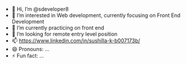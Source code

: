 - 👋 Hi, I’m @sdeveloper8
- 👀 I’m interested in Web development, currently focusing on Front End Development
- 🌱 I’m currently practicing on front end
- 💞️ I’m looking for remote entry level position 
- 📫 https://www.linkedin.com/in/sushilla-k-b007173b/
- 😄 Pronouns: ...
- ⚡ Fun fact: ...

<!---
sdeveloper8/sdeveloper8 is a ✨ special ✨ repository because its `README.md` (this file) appears on your GitHub profile.
You can click the Preview link to take a look at your changes.
--->
